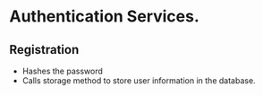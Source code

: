 # Authentication Services.

## Registration
- Hashes the password
- Calls storage method to store user information in the database.
  
## 